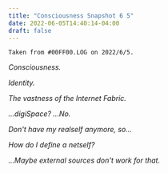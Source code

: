 ```yaml
---
title: "Consciousness Snapshot 6 5"
date: 2022-06-05T14:40:14-04:00
draft: false
---
```


`Taken from #00FF00.LOG on 2022/6/5.`

<!--more-->

*Consciousness.*

*Identity.*

*The vastness of the Internet Fabric.*

*...digiSpace? ...No.*

*Don't have my realself anymore, so...*

*How do I define a netself?*

*...Maybe external sources don't work for that.*